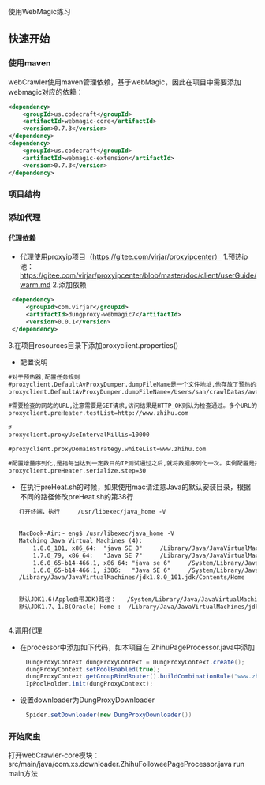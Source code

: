 使用WebMagic练习

## 快速开始

### 使用maven
webCrawler使用maven管理依赖，基于webMagic，因此在项目中需要添加webmagic对应的依赖：

```xml
<dependency>
    <groupId>us.codecraft</groupId>
    <artifactId>webmagic-core</artifactId>
    <version>0.7.3</version>
</dependency>
<dependency>
    <groupId>us.codecraft</groupId>
    <artifactId>webmagic-extension</artifactId>
    <version>0.7.3</version>
</dependency>
```

### 项目结构

### 添加代理

#### 代理依赖
   * 代理使用proxyip项目（https://gitee.com/virjar/proxyipcenter）
    1.预热ip池：https://gitee.com/virjar/proxyipcenter/blob/master/doc/client/userGuide/warm.md
    2.添加依赖
   ```xml
    <dependency>
        <groupId>com.virjar</groupId>
        <artifactId>dungproxy-webmagic7</artifactId>
        <version>0.0.1</version>
    </dependency>
   ```
   3.在项目resources目录下添加proxyclient.properties()
   * 配置说明
   ```xml
   #对于预热器,配置任务规则
   #proxyclient.DefaultAvProxyDumper.dumpFileName是一个文件地址,他存放了预热的结果,也就是可用IP缓存
   proxyclient.DefaultAvProxyDumper.dumpFileName=/Users/san/crawlDatas/availableProxy.json
   
   #需要检查的网站的URL,注意需要是GET请求,访问结果是HTTP_OK则认为检查通过。多个URL的话,逗号分割即可如:http://www.baidu.com,https://www.douban.com/group/explore
   proxyclient.preHeater.testList=http://www.zhihu.com
   
   #ͬ
   proxyclient.proxyUseIntervalMillis=10000
   
   #proxyclient.proxyDomainStrategy.whiteList=www.zhihu.com
   
   #配置增量序列化,是指每当达到一定数目的IP测试通过之后,就将数据序列化一次。实例配置是指,每当30个IP测试通过,就将数据写入到proxyclient.DefaultAvProxyDumper.dumpFileName
   proxyclient.preHeater.serialize.step=30
   ```
   * 在执行preHeat.sh的时候，如果使用mac请注意Java的默认安装目录，根据不同的路径修改preHeat.sh的第38行
   ```xml
      打开终端，执行     /usr/libexec/java_home -V
      
      
      MacBook-Air:~ eng$ /usr/libexec/java_home -V
      Matching Java Virtual Machines (4):
          1.8.0_101, x86_64:  "java SE 8"     /Library/Java/JavaVirtualMachines/jdk1.8.0_101.jdk/Contents/Home
          1.7.0_79, x86_64:   "Java SE 7"     /Library/Java/JavaVirtualMachines/jdk1.7.0_79.jdk/Contents/Home
          1.6.0_65-b14-466.1, x86_64: "java se 6"     /System/Library/Java/JavaVirtualMachines/1.6.0.jdk/Contents/Home
          1.6.0_65-b14-466.1, i386:   "Java SE 6"     /System/Library/Java/JavaVirtualMachines/1.6.0.jdk/Contents/Home
      /Library/Java/JavaVirtualMachines/jdk1.8.0_101.jdk/Contents/Home
      
      
      默认JDK1.6(Apple自带JDK)路径：   /System/Library/Java/JavaVirtualMachines/1.6.0.jdk/Contents/Home，修改38行为JAVA_HOME=/System/Library/Frameworks/JavaVM.framework/Versions/${JAVA_VERSION}/Home
      默认JDK1.7、1.8(Oracle) Home :  /Library/Java/JavaVirtualMachines/jdk1.8.0_101.jdk/Contents/Home，修改38行为JAVA_HOME=/Library/Frameworks/JavaVM.framework/Versions/${JAVA_VERSION}/Home
      
   ```
   4.调用代理
   * 在processor中添加如下代码，如本项目在 ZhihuPageProcessor.java中添加
   ```java
        DungProxyContext dungProxyContext = DungProxyContext.create();
        dungProxyContext.setPoolEnabled(true);
        dungProxyContext.getGroupBindRouter().buildCombinationRule("www.zhihu.com:.*zhihu.*");
        IpPoolHolder.init(dungProxyContext);
   ```
   * 设置downloader为DungProxyDownloader
   ```java
        Spider.setDownloader(new DungProxyDownloader())
   ```
### 开始爬虫
打开webCrawler-core模块：src/main/java/com.xs.downloader.ZhihuFolloweePageProcessor.java
run main方法





